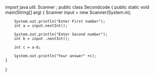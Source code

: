  import java.util. Scanner ;
 public class Secondcode {
    public static void main(String[] arg) {
        Scanner input = new Scanner(System.in);

        System.out.println("Enter First number");
        int a = input.nextInt();

        System.out.println("Enter Second number");
        int b = input .nextInt();

        int c = a-b;
        
        System.out.println("Your answer" +c);
    }
}
   
